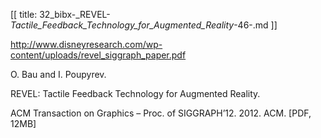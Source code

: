 [[
title: 32_bibx-_REVEL-_Tactile_Feedback_Technology_for_Augmented_Reality_-46-.md
]]

<http://www.disneyresearch.com/wp-content/uploads/revel_siggraph_paper.pdf>

  

O. Bau and I. Poupyrev.

REVEL: Tactile Feedback Technology for Augmented Reality.

ACM Transaction on Graphics – Proc. of SIGGRAPH’12. 2012. ACM. \[PDF, 12MB\]
